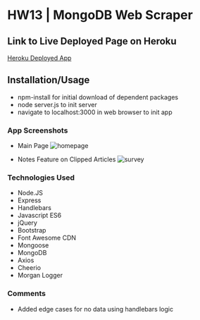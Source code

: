 # HW13 | MongoDB Web Scraper

## Link to Live Deployed Page on Heroku
[Heroku Deployed App](https://aqueous-reaches-34767.herokuapp.com/
)
## Installation/Usage
* npm-install for initial download of dependent packages
* node server.js to init server
* navigate to localhost:3000 in web browser to init app

### App Screenshots
* Main Page
![homepage](./imgs/screenshot1.png "Home Page")

* Notes Feature on Clipped Articles
![survey](./imgs/screenshot2.png "Survey")

### Technologies Used
* Node.JS 
* Express
* Handlebars
* Javascript ES6
* jQuery
* Bootstrap
* Font Awesome CDN
* Mongoose
* MongoDB
* Axios
* Cheerio
* Morgan Logger

### Comments
* Added edge cases for no data using handlebars logic
